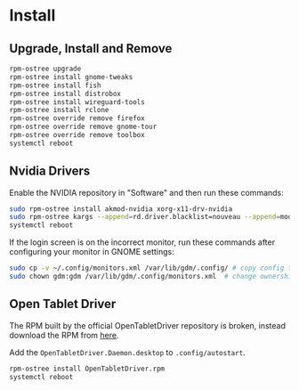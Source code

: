 # Install

## Upgrade, Install and Remove

```bash
rpm-ostree upgrade
rpm-ostree install gnome-tweaks
rpm-ostree install fish
rpm-ostree install distrobox
rpm-ostree install wireguard-tools
rpm-ostree install rclone
rpm-ostree override remove firefox
rpm-ostree override remove gnome-tour
rpm-ostree override remove toolbox
systemctl reboot
```

## Nvidia Drivers

Enable the NVIDIA repository in "Software" and then run these commands:

```bash
sudo rpm-ostree install akmod-nvidia xorg-x11-drv-nvidia
sudo rpm-ostree kargs --append=rd.driver.blacklist=nouveau --append=modprobe.blacklist=nouveau --append=nvidia-drm.modeset=1 # this might not be needed at some point when silverblue will support the standard way to specify this.`
systemctl reboot
```

If the login screen is on the incorrect monitor, run these commands after configuring your monitor in GNOME settings:

```bash
sudo cp -v ~/.config/monitors.xml /var/lib/gdm/.config/ # copy config to gdm
sudo chown gdm:gdm /var/lib/gdm/.config/monitors.xml  # change ownership to gdm user
```

## Open Tablet Driver

The RPM built by the official OpenTabletDriver repository is broken, instead download the RPM from [here](https://github.com/hwsmm/OpenTabletDriver.Packaging/releases/tag/test).

Add the `OpenTabletDriver.Daemon.desktop` to `.config/autostart`.

```bash
rpm-ostree install OpenTabletDriver.rpm
systemctl reboot
```
